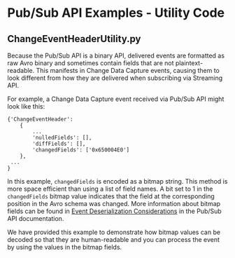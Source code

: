 # Pub/Sub API Examples - Utility Code


## ChangeEventHeaderUtility.py
Because the Pub/Sub API is a binary API, delivered events are formatted as raw
Avro binary and sometimes contain fields that are not plaintext-readable. This
manifests in Change Data Capture events, causing them to look different from
how they are delivered when subscribing via Streaming API. 

For example, a Change Data Capture  event received via Pub/Sub API might look
like this:

```
{'ChangeEventHeader': 
	{
		...
		'nulledFields': [],
		'diffFields': [],
		'changedFields': ['0x650004E0']
	},
 ...
}
```

In this example, `changedFields` is encoded as a bitmap string. This method is
more space efficient than using a list of field names. A bit set to 1 in the
`changedFields` bitmap value indicates that the field at the corresponding
position in the Avro schema was changed. More information about bitmap fields
can be found in [Event Deserialization Considerations](https://developer.salesforce.com/docs/platform/pub-sub-api/guide/event-deserialization-considerations.html) in the Pub/Sub API documentation.

We have provided this example to demonstrate how bitmap values can be decoded
so that they are human-readable and you can process the event by using the
values in the bitmap fields. 
